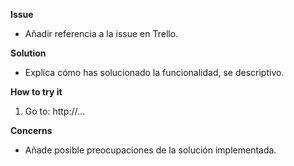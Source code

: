 **Issue**
- Añadir referencia a la issue en Trello.

**Solution**
- Explica cómo has solucionado la funcionalidad, se descriptivo. 

**How to try it**
1. Go to: http://…

**Concerns**
- Añade posible preocupaciones de la solución implementada.